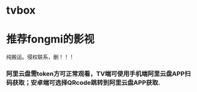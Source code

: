 # tvbox 
# 推荐fongmi的影视
纯搬运。侵权联系，删！！！
### 阿里云盘需token方可正常观看，TV端可使用手机端阿里云盘APP扫码获取；安卓端可选择QRcode跳转到阿里云盘APP获取.
